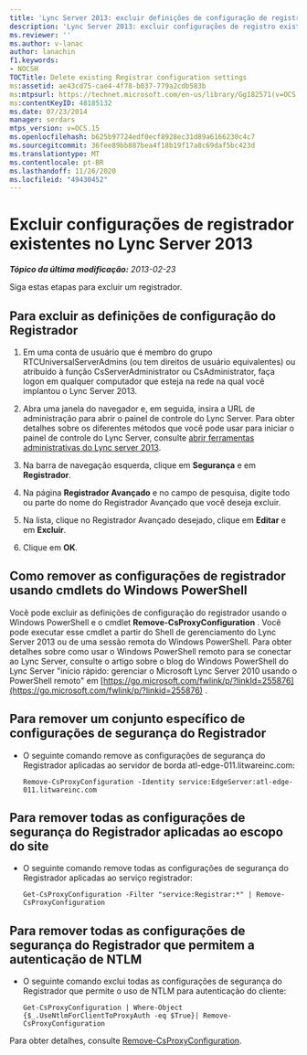 ```yaml
---
title: 'Lync Server 2013: excluir definições de configuração de registrador existentes'
description: 'Lync Server 2013: excluir configurações de registro existentes.'
ms.reviewer: ''
ms.author: v-lanac
author: lanachin
f1.keywords:
- NOCSH
TOCTitle: Delete existing Registrar configuration settings
ms:assetid: ae43cd75-cae4-4f78-b037-779a2cdb583b
ms:mtpsurl: https://technet.microsoft.com/en-us/library/Gg182571(v=OCS.15)
ms:contentKeyID: 48185132
ms.date: 07/23/2014
manager: serdars
mtps_version: v=OCS.15
ms.openlocfilehash: b625b97724edf0ecf8928ec31d89a6166230c4c7
ms.sourcegitcommit: 36fee89bb887bea4f18b19f17a8c69daf5bc423d
ms.translationtype: MT
ms.contentlocale: pt-BR
ms.lasthandoff: 11/26/2020
ms.locfileid: "49430452"
---
```

# <a name="delete-existing-registrar-configuration-settings-in-lync-server-2013"></a>Excluir configurações de registrador existentes no Lync Server 2013

<div data-xmlns="http://www.w3.org/1999/xhtml">

<div class="topic" data-xmlns="http://www.w3.org/1999/xhtml" data-msxsl="urn:schemas-microsoft-com:xslt" data-cs="https://msdn.microsoft.com/">

<div data-asp="https://msdn2.microsoft.com/asp">



</div>

<div id="mainSection">

<div id="mainBody">

<span> </span>

_**Tópico da última modificação:** 2013-02-23_

Siga estas etapas para excluir um registrador.

<div>

## <a name="to-delete-registrar-configuration-settings"></a>Para excluir as definições de configuração do Registrador

1.  Em uma conta de usuário que é membro do grupo RTCUniversalServerAdmins (ou tem direitos de usuário equivalentes) ou atribuído à função CsServerAdministrator ou CsAdministrator, faça logon em qualquer computador que esteja na rede na qual você implantou o Lync Server 2013.

2.  Abra uma janela do navegador e, em seguida, insira a URL de administração para abrir o painel de controle do Lync Server. Para obter detalhes sobre os diferentes métodos que você pode usar para iniciar o painel de controle do Lync Server, consulte [abrir ferramentas administrativas do Lync server 2013](lync-server-2013-open-lync-server-administrative-tools.md).

3.  Na barra de navegação esquerda, clique em **Segurança** e em **Registrador**.

4.  Na página **Registrador Avançado** e no campo de pesquisa, digite todo ou parte do nome do Registrador Avançado que você deseja excluir.

5.  Na lista, clique no Registrador Avançado desejado, clique em **Editar** e em **Excluir**.

6.  Clique em **OK**.

</div>

<div>

## <a name="removing-registrar-configuration-settings-by-using-windows-powershell-cmdlets"></a>Como remover as configurações de registrador usando cmdlets do Windows PowerShell

Você pode excluir as definições de configuração do registrador usando o Windows PowerShell e o cmdlet **Remove-CsProxyConfiguration** . Você pode executar esse cmdlet a partir do Shell de gerenciamento do Lync Server 2013 ou de uma sessão remota do Windows PowerShell. Para obter detalhes sobre como usar o Windows PowerShell remoto para se conectar ao Lync Server, consulte o artigo sobre o blog do Windows PowerShell do Lync Server "início rápido: gerenciar o Microsoft Lync Server 2010 usando o PowerShell remoto" em [https://go.microsoft.com/fwlink/p/?linkId=255876](https://go.microsoft.com/fwlink/p/?linkid=255876) .

<div>

## <a name="to-remove-a-specific-set-of-registrar-security-settings"></a>Para remover um conjunto específico de configurações de segurança do Registrador

  - O seguinte comando remove as configurações de segurança do Registrador aplicadas ao servidor de borda atl-edge-011.litwareinc.com:
    
        Remove-CsProxyConfiguration -Identity service:EdgeServer:atl-edge-011.litwareinc.com

</div>

<div>

## <a name="to-remove-all-of-the-registrar-security-settings-applied-to-the-site-scope"></a>Para remover todas as configurações de segurança do Registrador aplicadas ao escopo do site

  - O seguinte comando remove todas as configurações de segurança do Registrador aplicadas ao serviço registrador:
    
        Get-CsProxyConfiguration -Filter "service:Registrar:*" | Remove-CsProxyConfiguration

</div>

<div>

## <a name="to-remove-all-of-the-registrar-security-settings-that-allow-ntlm-authentication"></a>Para remover todas as configurações de segurança do Registrador que permitem a autenticação de NTLM

  - O seguinte comando exclui todas as configurações de segurança do Registrador que permite o uso de NTLM para autenticação do cliente:
    
        Get-CsProxyConfiguration | Where-Object {$_.UseNtlmForClientToProxyAuth -eq $True}| Remove-CsProxyConfiguration

</div>

Para obter detalhes, consulte [Remove-CsProxyConfiguration](https://docs.microsoft.com/powershell/module/skype/Remove-CsProxyConfiguration).

</div>

</div>

<span> </span>

</div>

</div>

</div>

